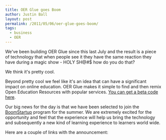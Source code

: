 ```yaml
---
title: OER Glue goes Boom
author: Justin Ball
layout: post
permalink: /2011/05/06/oer-glue-goes-boom/
tags:
  - business
  - OER
---
```

We've been building OER Glue since this last July and the result is a piece of technology that when people see it they have the same reaction they have during a magic show - HOLY SH@#$ how do you do that?

We think it's pretty cool.

Beyond pretty cool we feel like it's an idea that can have a significant impact on online education. OER Glue makes it simple to find and then remix Open Education Resources with popular services. [You can get a beta code here][1].

 [1]: http://www.oerglue.com/

Our big news for the day is that we have been selected to join the [BoomStartup][2] program for the summer. We are extremely excited for the opportunity and feel that the experience will help us bring the technology and subsequently a new kind of learning experience to learners world wide.

 [2]: http://www.boomstartup.com/

Here are a couple of links with the announcement:


